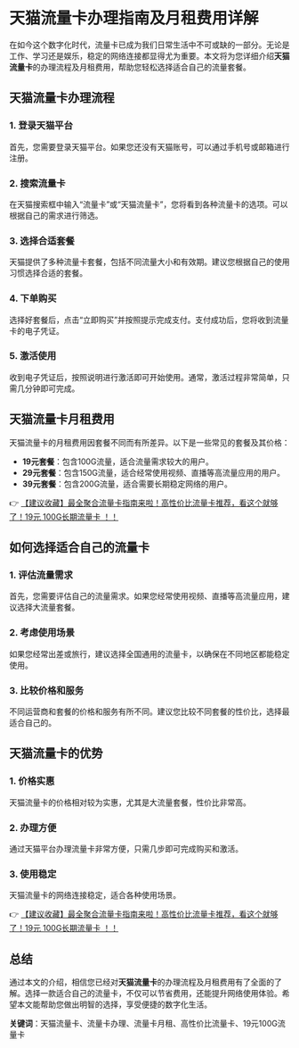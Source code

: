 # 天猫流量卡办理指南及月租费用详解

在如今这个数字化时代，流量卡已成为我们日常生活中不可或缺的一部分。无论是工作、学习还是娱乐，稳定的网络连接都显得尤为重要。本文将为您详细介绍**天猫流量卡**的办理流程及月租费用，帮助您轻松选择适合自己的流量套餐。

## 天猫流量卡办理流程

### 1. 登录天猫平台
首先，您需要登录天猫平台。如果您还没有天猫账号，可以通过手机号或邮箱进行注册。

### 2. 搜索流量卡
在天猫搜索框中输入“流量卡”或“天猫流量卡”，您将看到各种流量卡的选项。可以根据自己的需求进行筛选。

### 3. 选择合适套餐
天猫提供了多种流量卡套餐，包括不同流量大小和有效期。建议您根据自己的使用习惯选择合适的套餐。

### 4. 下单购买
选择好套餐后，点击“立即购买”并按照提示完成支付。支付成功后，您将收到流量卡的电子凭证。

### 5. 激活使用
收到电子凭证后，按照说明进行激活即可开始使用。通常，激活过程非常简单，只需几分钟即可完成。

## 天猫流量卡月租费用

天猫流量卡的月租费用因套餐不同而有所差异。以下是一些常见的套餐及其价格：

- **19元套餐**：包含100G流量，适合流量需求较大的用户。
- **29元套餐**：包含150G流量，适合经常使用视频、直播等高流量应用的用户。
- **39元套餐**：包含200G流量，适合需要长期稳定网络的用户。

👉 [【建议收藏】最全聚合流量卡指南来啦！高性价比流量卡推荐，看这个就够了！19元 100G长期流量卡 ！！](https://bit.ly/Liuliangka)

## 如何选择适合自己的流量卡

### 1. 评估流量需求
首先，您需要评估自己的流量需求。如果您经常使用视频、直播等高流量应用，建议选择大流量套餐。

### 2. 考虑使用场景
如果您经常出差或旅行，建议选择全国通用的流量卡，以确保在不同地区都能稳定使用。

### 3. 比较价格和服务
不同运营商和套餐的价格和服务有所不同。建议您比较不同套餐的性价比，选择最适合自己的。

## 天猫流量卡的优势

### 1. 价格实惠
天猫流量卡的价格相对较为实惠，尤其是大流量套餐，性价比非常高。

### 2. 办理方便
通过天猫平台办理流量卡非常方便，只需几步即可完成购买和激活。

### 3. 使用稳定
天猫流量卡的网络连接稳定，适合各种使用场景。

👉 [【建议收藏】最全聚合流量卡指南来啦！高性价比流量卡推荐，看这个就够了！19元 100G长期流量卡 ！！](https://bit.ly/Liuliangka)

## 总结

通过本文的介绍，相信您已经对**天猫流量卡**的办理流程及月租费用有了全面的了解。选择一款适合自己的流量卡，不仅可以节省费用，还能提升网络使用体验。希望本文能帮助您做出明智的选择，享受便捷的数字化生活。

**关键词**：天猫流量卡、流量卡办理、流量卡月租、高性价比流量卡、19元100G流量卡